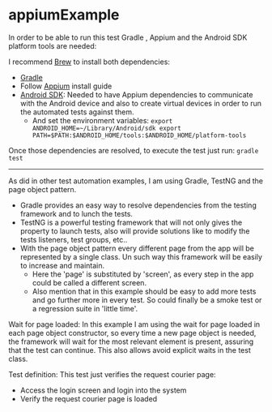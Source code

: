 
# appiumExample

In order to be able to run this test Gradle , Appium and the Android SDK platform tools are needed:

I recommend [Brew](https://brew.sh/) to install both dependencies:
* [Gradle](https://gradle.org/install/)
* Follow [Appium](http://appium.io/docs/en/about-appium/getting-started/#installing-appium) install guide
* [Android SDK](https://developer.android.com/studio/): Needed to have Appium dependencies to communicate with the Android device and also to create virtual devices in order to run the automated tests against them.
  * And set the environment variables:
  `export ANDROID_HOME=~/Library/Android/sdk
export PATH=$PATH:$ANDROID_HOME/tools:$ANDROID_HOME/platform-tools`

Once those dependencies are resolved, to execute the test just run: `gradle test`

----

As did in other test automation examples, I am using Gradle, TestNG and the page object pattern.
* Gradle provides an easy way to resolve dependencies from the testing framework and to lunch the tests.
* TestNG is a powerful testing framework that will not only gives the property to launch tests, also will provide solutions like to modify the tests listeners, test groups, etc..
* With the page object pattern every different page from the app will be represented by a single class. Un such way this framework will be easily to increase and maintain.
  * Here the 'page' is substituted by 'screen', as every step in the app could be called a different screen.
  * Also mention that in this example should be easy to add more tests and go further more in every test. So could finally be a smoke test or a regression suite in 'little time'.

Wait for page loaded:
In this example I am using the wait for page loaded in each page object constructor, so every time a new page object is needed, the framework will wait for the most relevant element is present, assuring that the test can continue. This also allows avoid explicit waits in the test class.

Test definition:
This test just verifies the request courier page:
  * Access the login screen and login into the system
  * Verify the request courier page is loaded
